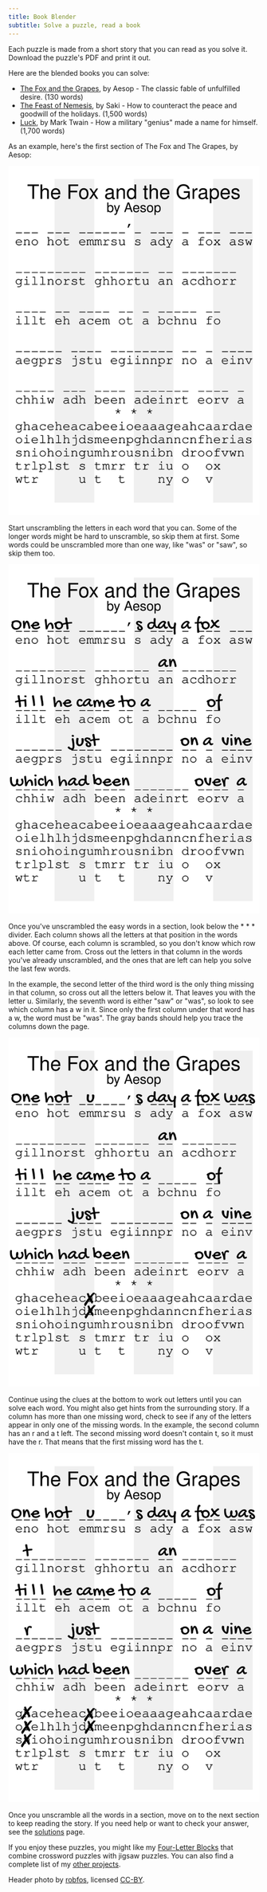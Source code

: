 ```yaml
---
title: Book Blender
subtitle: Solve a puzzle, read a book
---
```

Each puzzle is made from a short story that you can read as you solve it.
Download the puzzle's PDF and print it out.

Here are the blended books you can solve:

* [The Fox and the Grapes], by Aesop - The classic fable of unfulfilled desire.
  (130 words)
* [The Feast of Nemesis], by Saki - How to counteract the peace and goodwill of
  the holidays. (1,500 words)
* [Luck], by Mark Twain - How a military "genius" made a name for himself.
  (1,700 words)

As an example, here's the first section of The Fox and The Grapes, by Aesop:

[![fox-start]][fox-start]

Start unscrambling the letters in each word that you can. Some of the longer
words might be hard to unscramble, so skip them at first. Some words could be
unscrambled more than one way, like "was" or "saw", so skip them too.

[![fox-easy]][fox-easy]

Once you've unscrambled the easy words in a section, look below the * * *
divider. Each column shows all the letters at that position in the words above.
Of course, each column is scrambled, so you don't know which row each letter
came from. Cross out the letters in that column in the words you've already
unscrambled, and the ones that are left can help you solve the last few words.

In the example, the second letter of the third word is the only thing missing
in that column, so cross out all the letters below it. That leaves you with the
letter u. Similarly, the seventh word is either "saw" or "was", so look to see
which column has a w in it. Since only the first column under that word has a
w, the word must be "was". The gray bands should help you trace the columns
down the page.

[![fox-column]][fox-column]

Continue using the clues at the bottom to work out letters until you can solve
each word. You might also get hints from the surrounding story. If a column has
more than one missing word, check to see if any of the letters appear in only
one of the missing words. In the example, the second column has an r and a t
left. The second missing word doesn't contain t, so it must have the r. That
means that the first missing word has the t.

[![fox-deduction]][fox-deduction]

Once you unscramble all the words in a section, move on to the next section to
keep reading the story. If you need help or want to check your answer, see the
[solutions] page.

If you enjoy these puzzles, you might like my [Four-Letter Blocks] that combine
crossword puzzles with jigsaw puzzles. You can also find a complete list of my
[other projects].

[fox-start]: images/fox-start.svg
[fox-easy]: images/fox-easy.svg
[fox-column]: images/fox-column.svg
[fox-deduction]: images/fox-deduction.svg
[The Fox and the Grapes]: fox-and-grapes.pdf
[The Feast of Nemesis]: feast-of-nemesis.pdf
[Luck]: luck.pdf
[solutions]: solutions
[Four-Letter Blocks]: https://donkirkby.github.io/four-letter-blocks/
[other projects]: https://donkirkby.github.io/

Header photo by [robfos], licensed [CC-BY].

[CC-BY]: https://creativecommons.org/licenses/by/2.0/
[robfos]: https://flic.kr/p/dfmtLi